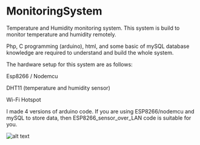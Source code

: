 # MonitoringSystem
Temperature and Humidity monitoring system.
This system is build to monitor temperature and humidity remotely.

Php, C programming (arduino), html, and some basic of mySQL database knowledge are required to understand and build the whole system.

The hardware setup for this system are as follows:
 <p> Esp8266 / Nodemcu</p>
 <p> DHT11 (temperature and humidity sensor)</p>
 <p> Wi-Fi Hotspot</p>




I made 4 versions of arduino code. If you are using ESP8266/nodemcu and mySQL to store data, then ESP8266_sensor_over_LAN code is suitable for you.

![alt text](https://github.com/EvhynAndrianto/MonitoringSystem/blob/master/jpgraphresult.jpg)
